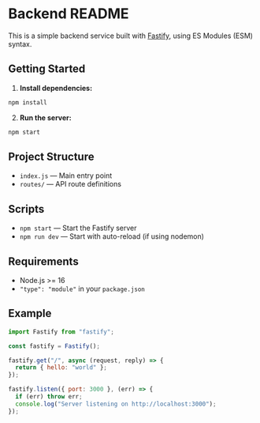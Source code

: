 # Backend README

This is a simple backend service built with [Fastify](https://www.fastify.io/), using ES Modules (ESM) syntax.

## Getting Started

1. **Install dependencies:**

```bash
npm install
```

2. **Run the server:**

```bash
npm start
```

## Project Structure

- `index.js` — Main entry point
- `routes/` — API route definitions

## Scripts

- `npm start` — Start the Fastify server
- `npm run dev` — Start with auto-reload (if using nodemon)

## Requirements

- Node.js >= 16
- `"type": "module"` in your `package.json`

## Example

```js
import Fastify from "fastify";

const fastify = Fastify();

fastify.get("/", async (request, reply) => {
  return { hello: "world" };
});

fastify.listen({ port: 3000 }, (err) => {
  if (err) throw err;
  console.log("Server listening on http://localhost:3000");
});
```
